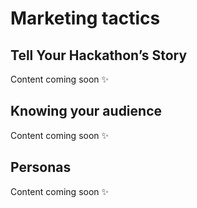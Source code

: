 # Marketing tactics

## Tell Your Hackathon’s Story

Content coming soon ✨

## Knowing your audience

Content coming soon ✨

## Personas

Content coming soon ✨



